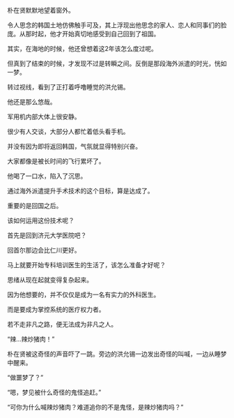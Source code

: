 朴在贤默默地望着窗外。

令人思念的韩国土地仿佛触手可及，其上浮现出他思念的家人、恋人和同事们的脸庞。从那时起，他才开始真切地感受到自己回到了祖国。

其实，在海地的时候，他还曾想着这2年该怎么度过呢。

但真到了结束的时候，才发现不过是转瞬之间。反倒是那段海外派遣的时光，恍如一梦。

转过视线，看到了正打着呼噜睡觉的洪允锡。

他还是那么悠哉。

军用机内部大体上很安静。

很少有人交谈，大部分人都忙着低头看手机。

并没有因为即将返回韩国，气氛就显得特别兴奋。

大家都像是被长时间的飞行累坏了。

他喝了一口水，陷入了沉思。

通过海外派遣提升手术技术的这个目标，算是达成了。

重要的是回国之后。

该如何运用这份技术呢？

首先是回到济元大学医院吧？

回首尔那边会比仁川更好。

马上就要开始专科培训医生的生活了，该怎么准备才好呢？

思绪从现在起就变得复杂起来。

因为他想要的，并不仅仅是成为一名有实力的外科医生。

而是要成为掌控系统的医疗权力者。

若不走非凡之路，便无法成为非凡之人。

“辣…辣炒猪肉！”

朴在贤被这奇怪的声音吓了一跳。旁边的洪允锡一边发出奇怪的叫喊，一边从睡梦中醒来。

“做噩梦了？”

“嗯，梦见被什么奇怪的鬼怪追赶。”

“可你为什么喊辣炒猪肉？难道追你的不是鬼怪，是辣炒猪肉吗？”